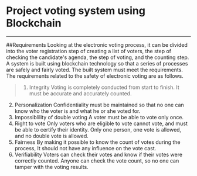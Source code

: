 # Project voting system using Blockchain
--------

##Requirements
Looking at the electronic voting process, it can be divided into the voter registration step of creating a list of voters, the step of checking the candidate's agenda, the step of voting, and the counting step. A system is built using blockchain technology so that a series of processes are safely and fairly voted. The built system must meet the requirements. The requirements related to the safety of electronic voting are as follows.
>1. Integrity
Voting is completely conducted from start to finish. It must be accurate and accurately counted.
2. Personalization
Confidentiality must be maintained so that no one can know who the voter is and what he or she voted for. 
3. Impossiblility of double voting
A voter must be able to vote only once. 
4. Right to vote
Only voters who are eligible to vote cannot vote, and must be able to certify their identity. Only one person, one vote is allowed, and no double vote is allowed.
5. Fairness
By making it possible to know the count of votes during the process, It should not have any influence on the vote cast.
6. Verifiability
Voters can check their votes and know if their votes were correctly counted. Anyone can check the vote count, so no one can tamper with the voting results. 
